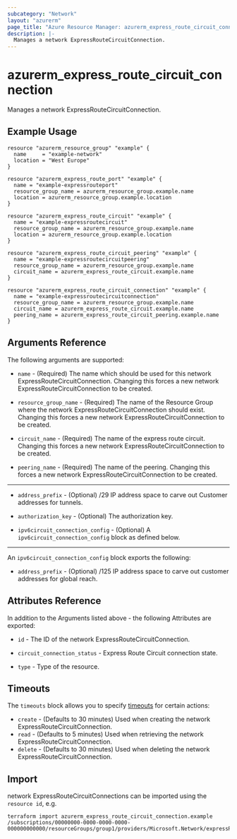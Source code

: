 ```yaml
---
subcategory: "Network"
layout: "azurerm"
page_title: "Azure Resource Manager: azurerm_express_route_circuit_connection"
description: |-
  Manages a network ExpressRouteCircuitConnection.
---
```


# azurerm_express_route_circuit_connection

Manages a network ExpressRouteCircuitConnection.

## Example Usage

```hcl
resource "azurerm_resource_group" "example" {
  name     = "example-network"
  location = "West Europe"
}

resource "azurerm_express_route_port" "example" {
  name = "example-expressrouteport"
  resource_group_name = azurerm_resource_group.example.name
  location = azurerm_resource_group.example.location
}

resource "azurerm_express_route_circuit" "example" {
  name = "example-expressroutecircuit"
  resource_group_name = azurerm_resource_group.example.name
  location = azurerm_resource_group.example.location
}

resource "azurerm_express_route_circuit_peering" "example" {
  name = "example-expressroutecircuitpeering"
  resource_group_name = azurerm_resource_group.example.name
  circuit_name = azurerm_express_route_circuit.example.name
}

resource "azurerm_express_route_circuit_connection" "example" {
  name = "example-expressroutecircuitconnection"
  resource_group_name = azurerm_resource_group.example.name
  circuit_name = azurerm_express_route_circuit.example.name
  peering_name = azurerm_express_route_circuit_peering.example.name
}
```

## Arguments Reference

The following arguments are supported:

* `name` - (Required) The name which should be used for this network ExpressRouteCircuitConnection. Changing this forces a new network ExpressRouteCircuitConnection to be created.

* `resource_group_name` - (Required) The name of the Resource Group where the network ExpressRouteCircuitConnection should exist. Changing this forces a new network ExpressRouteCircuitConnection to be created.

* `circuit_name` - (Required) The name of the express route circuit. Changing this forces a new network ExpressRouteCircuitConnection to be created.

* `peering_name` - (Required) The name of the peering. Changing this forces a new network ExpressRouteCircuitConnection to be created.

---

* `address_prefix` - (Optional) /29 IP address space to carve out Customer addresses for tunnels.

* `authorization_key` - (Optional) The authorization key.

* `ipv6circuit_connection_config` - (Optional) A `ipv6circuit_connection_config` block as defined below.

---

An `ipv6circuit_connection_config` block exports the following:

* `address_prefix` - (Optional) /125 IP address space to carve out customer addresses for global reach.

## Attributes Reference

In addition to the Arguments listed above - the following Attributes are exported:

* `id` - The ID of the network ExpressRouteCircuitConnection.

* `circuit_connection_status` - Express Route Circuit connection state.

* `type` - Type of the resource.

## Timeouts

The `timeouts` block allows you to specify [timeouts](https://www.terraform.io/docs/configuration/resources.html#timeouts) for certain actions:

* `create` - (Defaults to 30 minutes) Used when creating the network ExpressRouteCircuitConnection.
* `read` - (Defaults to 5 minutes) Used when retrieving the network ExpressRouteCircuitConnection.
* `delete` - (Defaults to 30 minutes) Used when deleting the network ExpressRouteCircuitConnection.

## Import

network ExpressRouteCircuitConnections can be imported using the `resource id`, e.g.

```shell
terraform import azurerm_express_route_circuit_connection.example /subscriptions/00000000-0000-0000-0000-000000000000/resourceGroups/group1/providers/Microsoft.Network/expressRouteCircuits/circuit1/peerings/peering1/connections/connection1
```